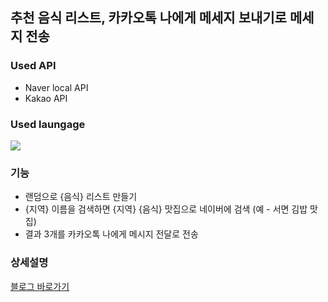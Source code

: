 ## 추천 음식 리스트, 카카오톡 나에게 메세지 보내기로 메세지 전송

### Used API
- Naver local API
- Kakao API


### Used laungage
<img src="https://img.shields.io/badge/Python-3776AB?style=flat-square&logo=Python&logoColor=white"/> 


### 기능
- 랜덤으로 {음식} 리스트 만들기
- {지역} 이름을 검색하면 {지역} {음식} 맛집으로 네이버에 검색 (예 - 서면 김밥 맛집)
- 결과 3개를 카카오톡 나에게 메시지 전달로 전송

### 상세설명
<a href=https://summer-kylie.tistory.com/entry/Python-%EA%B0%80%EA%B2%8C-%EB%A6%AC%EC%8A%A4%ED%8A%B8%EB%A5%BC-%EB%9E%9C%EB%8D%A4%EC%9C%BC%EB%A1%9C-%EC%B6%94%EC%B6%9C%ED%95%98%EC%97%AC-%EC%B9%B4%EC%B9%B4%EC%98%A4%ED%86%A1-%EB%82%98%EC%97%90%EA%B2%8C-%EB%B3%B4%EB%82%B4%EA%B8%B0>블로그 바로가기</a>
